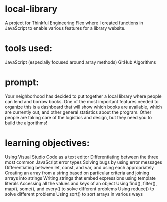 # local-library
A project for Thinkful Engineering Flex where I created functions in JavaScript to enable various features for a library website.

# tools used:
JavaScript (especially focused around array methods)
GitHub
Algorithms

# prompt:
Your neighborhood has decided to put together a local library where people can lend and borrow books. One of the most important features needed to organize this is a dashboard that will show which books are available, which are currently out, and other general statistics about the program.
Other people are taking care of the logistics and design, but they need you to build the algorithms!

# learning objectives:
Using Visual Studio Code as a text editor
Differentiating between the three most common JavaScript error types
Solving bugs by using error messages
Differentiating between let, const, and var, and using each appropriately
Creating an array from a string based on particular criteria and joining arrays into strings
Writing strings that embed expressions using template literals
Accessing all the values and keys of an object
Using find(), filter(), map(), some(), and every() to solve different problems
Using reduce() to solve different problems
Using sort() to sort arrays in various ways
